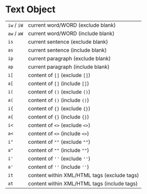 # Text Object

|             |                                             |
| ----------- | ------------------------------------------- |
| `iw` / `iW` | current word/WORD (exclude blank)           |
| `aw` / `aW` | current word/WORD (include blank)           |
| `is`        | current sentence (exclude blank)            |
| `as`        | current sentence (include blank)            |
| `ip`        | current paragraph (exclude blank)           |
| `ap`        | current paragraph (include blank)           |
| `i[`        | content of `[]` (exclude `[]`)              |
| `a[`        | content of `[]` (include `[]`)              |
| `i(`        | content of `()` (exclude `()`)              |
| `a(`        | content of `()` (include `()`)              |
| `i{`        | content of `{}` (exclude `{}`)              |
| `a{`        | content of `{}` (include `{}`)              |
| `i<`        | content of `<>` (exclude `<>`)              |
| `a<`        | content of `<>` (include `<>`)              |
| `i"`        | content of `""` (exclude `""`)              |
| `a"`        | content of `""` (include `""`)              |
| `i'`        | content of `''` (exclude `''`)              |
| `a'`        | content of `''` (include `''`)              |
| `it`        | content within XML/HTML tags (exclude tags) |
| `at`        | content within XML/HTML tags (include tags) |